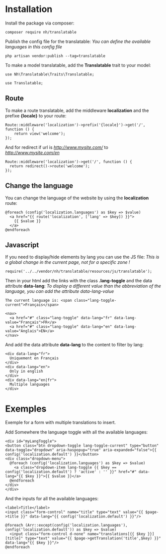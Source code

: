 # Installation

Install the package via composer:

```
composer require nh/translatable
```

Publish the config file for the translatable:
*You can define the available languages in this config file*

```
php artisan vendor:publish --tag=translatable
```

To make a model translatable, add the **Translatable** trait to your model:

```
use Nh\Translatable\Traits\Translatable;

use Translatable;
```

## Route

To make a route translatable, add the middleware **localization** and the prefixe **{locale}** to your route:

```
Route::middleware('localization')->prefix('{locale}')->get('/', function () {
    return view('welcome');
});
```

And for redirect if url is *http://www.mysite.com/* to *http://www.mysite.com/en*

```
Route::middleware('localization')->get('/', function () {
  return redirect()->route('welcome');
});
```

## Change the language

You can change the language of the website by using the **localization** route:

```
@foreach (config('localization.languages') as $key => $value)
  <a href="{{ route('localization', ['lang' => $key]) }}">
    {{ $value }}
  </a>
@endforeach
```

## Javascript

If you need to display/hide elements by lang you can use the JS file:
*This is a global change in the current page, not for a specific zone !*

```
require('../../vendor/nh/translatable/resources/js/translatable');
```

Then in your html add the links with the class **.lang-toggle** and the data attribute **data-lang**:
*To display a different value than the abbreviation of the language, you can add the attribute data-lang-value*

```
The current language is: <span class="lang-toggle-current">Français</span>

<nav>
  <a href="#" class="lang-toggle" data-lang="fr" data-lang-value="Français">FR</a>
  <a href="#" class="lang-toggle" data-lang="en" data-lang-value="Anglais">EN</a>
</nav>
```

And add the data attribute **data-lang** to the content to filter by lang:

```
<div data-lang="fr">
  Uniquement en Français
</div>
<div data-lang="en">
  Only in english
</div>
<div data-lang="en|fr">
  Multiple languages
</div>
```

# Exemples

Exemple for a form with multiple translations to insert.

Add Somewhere the language toggle with all the available languages:

```
<div id="myLangToggle">
<button class="btn dropdown-toggle lang-toggle-current" type="button" data-toggle="dropdown" aria-haspopup="true" aria-expanded="false">{{ config('localization.default') }}</button>
<div class="dropdown-menu">
  @foreach (config('localization.languages') as $key => $value)
    <a class="dropdown-item lang-toggle {{ $key == config('localization.default') ? 'active' : '' }}" href="#" data-lang="{{ $key }}">{{ $value }}</a>
  @endforeach
</div>
</div>
```

And the inputs for all the available languages:

```
<label>Title</label>
<input class="form-control" name="title" type="text" value="{{ $page->title }}" data-lang="{{ config('localization.default') }}"/>

@foreach (Arr::except(config('localization.languages'), config('localization.default')) as $key => $value)
  <input class="form-control d-none" name="translations[{{ $key }}][title]" type="text" value="{{ $page->getTranslation('title',$key) }}" data-lang="{{ $key }}"/>
@endforeach
```
